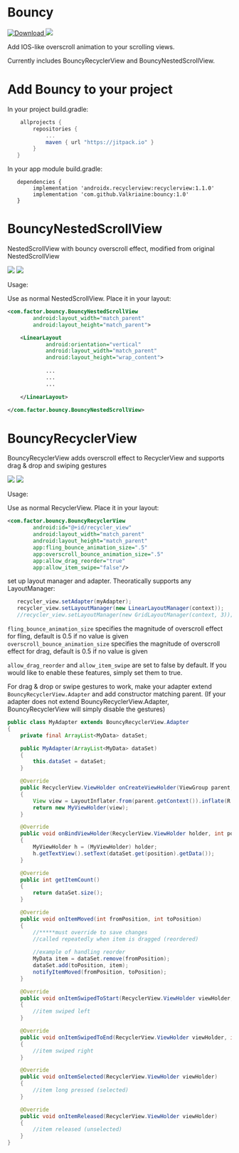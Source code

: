 # Bouncy 

[ ![Download](https://api.bintray.com/packages/valkriaine/factor/bouncy/images/download.svg?version=1.0) ](https://bintray.com/valkriaine/factor/bouncy/1.0/link)
[![](https://jitpack.io/v/Valkriaine/bouncy.svg)](https://jitpack.io/#Valkriaine/bouncy)

Add IOS-like overscroll animation to your scrolling views. 

Currently includes BouncyRecyclerView and BouncyNestedScrollView.

# Add Bouncy to your project

In your project build.gradle:
```gradle
    allprojects {
        repositories {
            ...
            maven { url "https://jitpack.io" }
        }
   }
  ```
 
In your app module build.gradle:
```
   dependencies {
        implementation 'androidx.recyclerview:recyclerview:1.1.0'
        implementation 'com.github.Valkriaine:bouncy:1.0'   
   }
 ```



# BouncyNestedScrollView

NestedScrollView with bouncy overscroll effect, modified from original NestedScrollView

<img src="./images/BouncyNestedScrollViewDemo.gif"/> <img src="./images/FactorLauncherSettingsScreen.gif"/>

Usage:

Use as normal NestedScrollView. Place it in your layout:

```xml
<com.factor.bouncy.BouncyNestedScrollView
        android:layout_width="match_parent"
        android:layout_height="match_parent">

    <LinearLayout
            android:orientation="vertical"
            android:layout_width="match_parent"
            android:layout_height="wrap_content">
            
            ...
            ...
            ...

    </LinearLayout>

</com.factor.bouncy.BouncyNestedScrollView>
```

# BouncyRecyclerView

BouncyRecyclerView adds overscroll effect to RecyclerView and supports drag & drop and swiping gestures

<img src="./images/BouncyRecyclerViewDemo.gif"/> <img src="./images/reorder_and_swipe.gif"/>

Usage:

Use as normal RecyclerView. Place it in your layout:

```xml
<com.factor.bouncy.BouncyRecyclerView
        android:id="@+id/recycler_view"
        android:layout_width="match_parent"
        android:layout_height="match_parent"
        app:fling_bounce_animation_size=".5"
        app:overscroll_bounce_animation_size=".5"
        app:allow_drag_reorder="true"
        app:allow_item_swipe="false"/>
```

set up layout manager and adapter. Theoratically supports any LayoutManager: 
```java
   recycler_view.setAdapter(myAdapter);
   recycler_view.setLayoutManager(new LinearLayoutManager(context));
   //recycler_view.setLayoutManager(new GridLayoutManager(context, 3));
```

```fling_bounce_animation_size``` specifies the magnitude of overscroll effect for fling, default is 0.5 if no value is given
```overscroll_bounce_animation_size``` specifies the magnitude of overscroll effect for drag, default is 0.5 if no value is given

```allow_drag_reorder``` and ```allow_item_swipe``` are set to false by default. If you would like to enable these features, simply set them to true.



For drag & drop or swipe gestures to work, make your adapter extend ```BouncyRecyclerView.Adapter``` and add constructor matching parent.
(If your adapter does not extend BouncyRecyclerView.Adapter, BouncyRecyclerView will simply disable the gestures)
```java
public class MyAdapter extends BouncyRecyclerView.Adapter
{
    private final ArrayList<MyData> dataSet;

    public MyAdapter(ArrayList<MyData> dataSet)
    {
        this.dataSet = dataSet;
    }

    @Override
    public RecyclerView.ViewHolder onCreateViewHolder(ViewGroup parent, int viewType)
    {
        View view = LayoutInflater.from(parent.getContext()).inflate(R.layout.list_item, parent, false);
        return new MyViewHolder(view);
    }

    @Override
    public void onBindViewHolder(RecyclerView.ViewHolder holder, int position)
    {
        MyViewHolder h = (MyViewHolder) holder;
        h.getTextView().setText(dataSet.get(position).getData());
    }

    @Override
    public int getItemCount()
    {
        return dataSet.size();
    }

    @Override
    public void onItemMoved(int fromPosition, int toPosition)
    {
        //*****must override to save changes 
        //called repeatedly when item is dragged (reordered)
        
        //example of handling reorder
        MyData item = dataSet.remove(fromPosition);
        dataSet.add(toPosition, item);
        notifyItemMoved(fromPosition, toPosition);
    }

    @Override
    public void onItemSwipedToStart(RecyclerView.ViewHolder viewHolder, int position)
    {
        //item swiped left
    }

    @Override
    public void onItemSwipedToEnd(RecyclerView.ViewHolder viewHolder, int position)
    {
        //item swiped right
    }

    @Override
    public void onItemSelected(RecyclerView.ViewHolder viewHolder)
    {
        //item long pressed (selected)
    }

    @Override
    public void onItemReleased(RecyclerView.ViewHolder viewHolder)
    {
        //item released (unselected)
    }
}
```
